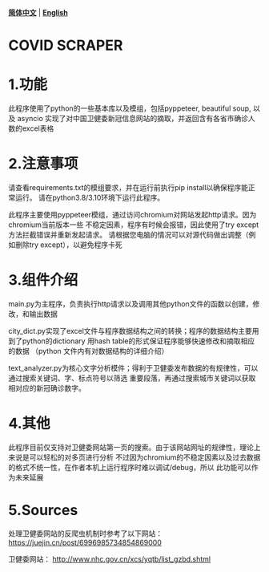 [**简体中文**](https://github.com/georegehehe/covidscraper) | [**English**](./README_EN.md)
# COVID SCRAPER
# 1.功能
此程序使用了python的一些基本库以及模组，包括pyppeteer, beautiful soup, 以及 asyncio
实现了对中国卫健委新冠信息网站的摘取，并返回含有各省市确诊人数的excel表格
# 2.注意事项
请查看requirements.txt的模组要求，并在运行前执行pip install以确保程序能正常运行。 
请在python3.8/3.10环境下运行此程序。

此程序主要使用pyppeteer模组，通过访问chromium对网站发起http请求。因为chromium当前版本一些
不稳定因素，程序有时候会报错，因此使用了try except方法拦截错误并重新发起请求。
请根据您电脑的情况可以对源代码做出调整（例如删除try except），以避免程序卡死

# 3.组件介绍
main.py为主程序，负责执行http请求以及调用其他python文件的函数以创建，修改，和输出数据

city_dict.py实现了excel文件与程序数据结构之间的转换；程序的数据结构主要用到了python的dictionary
用hash table的形式保证程序能够快速修改和摘取相应的数据 （python 文件内有对数据结构的详细介绍）

text_analyzer.py为核心文字分析模件；得利于卫健委发布数据的有规律性，可以通过搜索关键词、字、标点符号以筛选
重要段落，再通过搜索城市关键词以获取相对应的新冠确诊数字。

# 4.其他
此程序目前仅支持对卫健委网站第一页的搜索。由于该网站网址的规律性，理论上来说是可以轻松的对多页进行分析
不过因为chromium的不稳定因素以及过去数据的格式不统一性，在作者本机上运行程序时难以调试/debug，所以
此功能可以作为未来延展

# 5.Sources
处理卫健委网站的反爬虫机制时参考了以下网站：
https://juejin.cn/post/6996985734854869000

卫健委网站：
http://www.nhc.gov.cn/xcs/yqtb/list_gzbd.shtml
